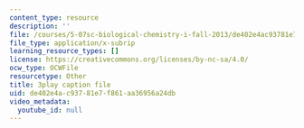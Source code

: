 ```yaml
---
content_type: resource
description: ''
file: /courses/5-07sc-biological-chemistry-i-fall-2013/de402e4ac93781e7f861aa36956a24db_gbOyppJ9OK4.srt
file_type: application/x-subrip
learning_resource_types: []
license: https://creativecommons.org/licenses/by-nc-sa/4.0/
ocw_type: OCWFile
resourcetype: Other
title: 3play caption file
uid: de402e4a-c937-81e7-f861-aa36956a24db
video_metadata:
  youtube_id: null
---
```

